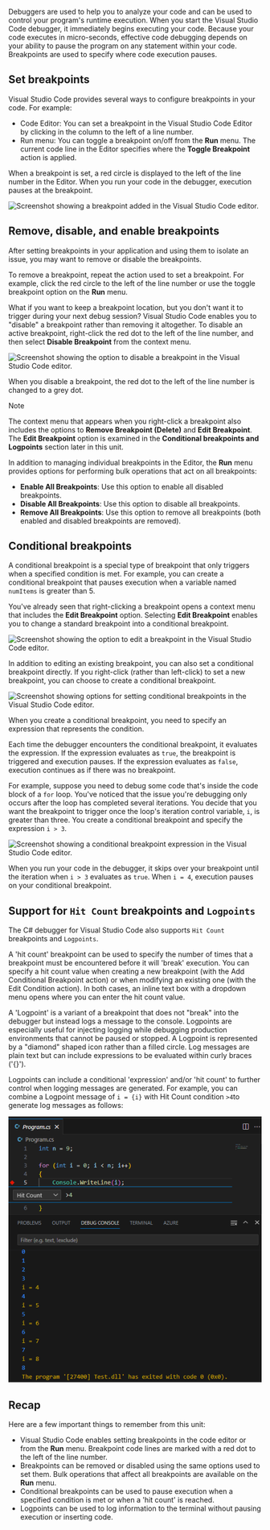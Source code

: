 Debuggers are used to help you to analyze your code and can be used to control your program's runtime execution. When you start the Visual Studio Code debugger, it immediately begins executing your code. Because your code executes in micro-seconds, effective code debugging depends on your ability to pause the program on any statement within your code. Breakpoints are used to specify where code execution pauses.

## Set breakpoints

Visual Studio Code provides several ways to configure breakpoints in your code. For example:

- Code Editor: You can set a breakpoint in the Visual Studio Code Editor by clicking in the column to the left of a line number.
- Run menu: You can toggle a breakpoint on/off from the **Run** menu. The current code line in the Editor specifies where the **Toggle Breakpoint** action is applied.

When a breakpoint is set, a red circle is displayed to the left of the line number in the Editor. When you run your code in the debugger, execution pauses at the breakpoint.

![Screenshot showing a breakpoint added in the Visual Studio Code editor.](../media/breakpoint-set-1.png)

## Remove, disable, and enable breakpoints

After setting breakpoints in your application and using them to isolate an issue, you may want to remove or disable the breakpoints.

To remove a breakpoint, repeat the action used to set a breakpoint. For example, click the red circle to the left of the line number or use the toggle breakpoint option on the **Run** menu.

What if you want to keep a breakpoint location, but you don't want it to trigger during your next debug session? Visual Studio Code enables you to "disable" a breakpoint rather than removing it altogether. To disable an active breakpoint, right-click the red dot to the left of the line number, and then select **Disable Breakpoint** from the context menu.

![Screenshot showing the option to disable a breakpoint in the Visual Studio Code editor.](../media/breakpoint-disable.png)

When you disable a breakpoint, the red dot to the left of the line number is changed to a grey dot.

> [!NOTE]
> The context menu that appears when you right-click a breakpoint also includes the options to **Remove Breakpoint (Delete)** and **Edit Breakpoint**. The **Edit Breakpoint** option is examined in the **Conditional breakpoints and Logpoints** section later in this unit.

In addition to managing individual breakpoints in the Editor, the **Run** menu provides options for performing bulk operations that act on all breakpoints:

- **Enable All Breakpoints**: Use this option to enable all disabled breakpoints.
- **Disable All Breakpoints**: Use this option to disable all breakpoints.  
- **Remove All Breakpoints**: Use this option to remove all breakpoints (both enabled and disabled breakpoints are removed).

## Conditional breakpoints

A conditional breakpoint is a special type of breakpoint that only triggers when a specified condition is met. For example, you can create a conditional breakpoint that pauses execution when a variable named `numItems` is greater than 5.

You've already seen that right-clicking a breakpoint opens a context menu that includes the **Edit Breakpoint** option. Selecting **Edit Breakpoint** enables you to change a standard breakpoint into a conditional breakpoint.

![Screenshot showing the option to edit a breakpoint in the Visual Studio Code editor.](../media/breakpoint-edit-breakpoint.png)

In addition to editing an existing breakpoint, you can also set a conditional breakpoint directly. If you right-click (rather than left-click) to set a new breakpoint, you can choose to create a conditional breakpoint.

![Screenshot showing options for setting conditional breakpoints in the Visual Studio Code editor.](../media/breakpoint-conditional-breakpoint.png)

When you create a conditional breakpoint, you need to specify an expression that represents the condition.

Each time the debugger encounters the conditional breakpoint, it evaluates the expression. If the expression evaluates as `true`, the breakpoint is triggered and execution pauses. If the expression evaluates as `false`, execution continues as if there was no breakpoint.

For example, suppose you need to debug some code that's inside the code block of a `for` loop. You've noticed that the issue you're debugging only occurs after the loop has completed several iterations. You decide that you want the breakpoint to trigger once the loop's iteration control variable, `i`, is greater than three. You create a conditional breakpoint and specify the expression `i > 3`.

![Screenshot showing a conditional breakpoint expression in the Visual Studio Code editor.](../media/conditional-breakpoint-expression.png)

When you run your code in the debugger, it skips over your breakpoint until the iteration when `i > 3` evaluates as `true`. When `i = 4`, execution pauses on your conditional breakpoint.

## Support for `Hit Count` breakpoints and `Logpoints`

The C# debugger for Visual Studio Code also supports `Hit Count` breakpoints and `Logpoints`.

A 'hit count' breakpoint can be used to specify the number of times that a breakpoint must be encountered before it will 'break' execution. You can specify a hit count value when creating a new breakpoint (with the Add Conditional Breakpoint action) or when modifying an existing one (with the Edit Condition action). In both cases, an inline text box with a dropdown menu opens where you can enter the hit count value.

A 'Logpoint' is a variant of a breakpoint that does not "break" into the debugger but instead logs a message to the console. Logpoints are especially useful for injecting logging while debugging production environments that cannot be paused or stopped. A Logpoint is represented by a "diamond" shaped icon rather than a filled circle. Log messages are plain text but can include expressions to be evaluated within curly braces ('{}').

Logpoints can include a conditional 'expression' and/or 'hit count' to further control when logging messages are generated. For example, you can combine a Logpoint message of `i = {i}` with Hit Count condition `>4`to generate log messages as follows:

![Screenshot showing the output of a Log Message breakpoint combined with Hit Count.](../media/breakpoints-log-message-hit-count.png)

## Recap

Here are a few important things to remember from this unit:

- Visual Studio Code enables setting breakpoints in the code editor or from the **Run** menu. Breakpoint code lines are marked with a red dot to the left of the line number.
- Breakpoints can be removed or disabled using the same options used to set them. Bulk operations that affect all breakpoints are available on the **Run** menu.
- Conditional breakpoints can be used to pause execution when a specified condition is met or when a 'hit count' is reached.
- Logpoints can be used to log information to the terminal without pausing execution or inserting code.